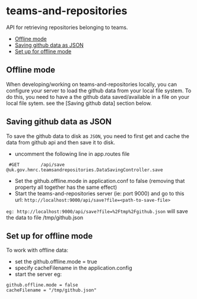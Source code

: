 # teams-and-repositories
API for retrieving repositories belonging to teams.


- [Offline mode](#offline-mode)
- [Saving github data as JSON](#saving-github-data-as-json)
- [Set up for offline mode](#set-up-for-offline-mode)

## Offline mode
When developing/working on teams-and-repositories locally, you can configure your server to load the github data from your local file system.
To do this, you need to have a the github data saved/available in a file on your local file sytem. see the [Saving github data] section below.
 
 
## Saving github data as JSON
 To save the github data to disk as `JSON`, you need to first get and cache the data from github api and then save it to disk. 
 * uncomment the following line in app.routes file
 ```
  #GET        /api/save                            @uk.gov.hmrc.teamsandrepositories.DataSavingController.save
```
 * Set the github.offline.mode in application.conf to false (removing that property all together has the same effect)
 * Start the teams-and-repositories server (ie: port 9000) and go to this url:
  `http://localhost:9000/api/save?file=<path-to-save-file>`
 
 `eg: http://localhost:9000/api/save?file=%2Ftmp%2Fgithub.json`
will save the data to file /tmp/github.json
 
## Set up for offline mode
To work with offline data:
 * set the github.offline.mode = true 
 * specify cacheFilename in the application.config
 * start the server
 eg: 
```
github.offline.mode = false
cacheFilename = "/tmp/github.json"
```

